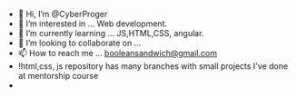 - 👋 Hi, I’m @CyberProger
- 👀 I’m interested in ... Web development.
- 🌱 I’m currently learning ... JS,HTML,CSS, angular.
- 💞️ I’m looking to collaborate on ...
- 📫 How to reach me ... booleansandwich@gmail.com
- !html,css, js repository has many branches with small projects I've done at mentorship course
- 
<!---
CyberProger/CyberProger is a ✨ special ✨ repository because its `README.md` (this file) appears on your GitHub profile.
You can click the Preview link to take a look at your changes.
--->
